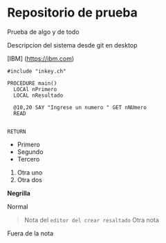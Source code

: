 # Repositorio de prueba

Prueba de algo y de todo

Descripcion del sistema desde git en desktop

[IBM] (https://ibm.com)

``` harbour
#include "inkey.ch"

PROCEDURE main()
  LOCAl nPrimero
  LOCAL nResultado 

  @10,20 SAY "Ingrese un numero " GET nNUmero
  READ
  

RETURN
```
* Primero
* Segundo
* Tercero

1. Otra uno
2. Otra dos

**Negrilla**

Normal

>Nota del  `editor del crear resaltado`
>Otra nota

Fuera de la nota

